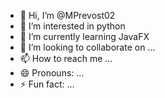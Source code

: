 - 👋 Hi, I’m @MPrevost02
- 👀 I’m interested in python
- 🌱 I’m currently learning JavaFX
- 💞️ I’m looking to collaborate on ...
- 📫 How to reach me ...
- 😄 Pronouns: ...
- ⚡ Fun fact: ...

<!---
MPrevost02/MPrevost02 is a ✨ special ✨ repository because its `README.md` (this file) appears on your GitHub profile.
You can click the Preview link to take a look at your changes.
--->
